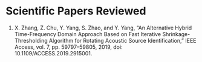 # Scientific Papers Reviewed

<script data-goatcounter="https://shifathsn.goatcounter.com/count" async src="https://gc.zgo.at/count.js"></script>

1. X. Zhang, Z. Chu, Y. Yang, S. Zhao, and Y. Yang, “An Alternative Hybrid Time-Frequency Domain Approach Based on Fast Iterative Shrinkage-Thresholding Algorithm for Rotating Acoustic Source Identification,” IEEE Access, vol. 7, pp. 59797–59805, 2019, doi: 10.1109/ACCESS.2019.2915001.
